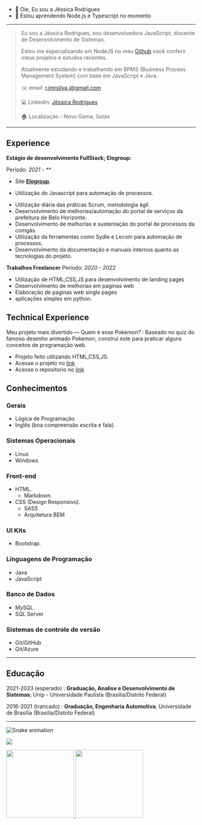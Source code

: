- 👋 Oie, Eu sou a Jéssica Rodrigues
- 🌱 Estou aprendendo Node.js e Typescript no momento

---

>  Eu sou a Jéssica Rodrigues, sou desenvolvedora JavaScript, discente de Desenvolvimento de Sistemas.
> 
>  Estou me especializando em NodeJS no meu [Github](https://github.com/JNamasaki/) você conferir meus projetos e estudos recentes.
> 
>  Atualmente estudando e trabalhando em BPMS (Business Process Management System) com base em JavaScript e Java.
> 
> :envelope: email: <r.jmrsilva.j@gmail.com>
> 
> :computer: Linkedin: [Jéssica Rodrigues](https://www.linkedin.com/in/jm-rod/)
> 
> :house: Localização - Novo Gama, Goiás

----

Experience
----------

**Estágio de desenvolvimento FullStack; Elogroup:**

Periodo: _2021 - **_
* Site **[Elogroup](https://elogroup.com.br/)**. 

* Utilização do Javascript para automação de processos.
- Utilização diária das práticas Scrum, metodologia ágil.
- Desenvolvimento de melhorias/automação do portal de serviços da prefeitura de Belo Horizonte.
- Desenvolvimento de melhorias e sustentação do portal de processos da comgás.
- Utilização da ferramentas como Sydle e Lecom para automação de processos.
- Desenvolvimento da documentação e manuais internos quanto as tecnologias do projeto.

**Trabalhos Freelancer**
Periodo: _2020 - 2022_

* Utilização de HTML,CSS,JS para desenvolvimento de landing pages
* Desenvolvimento de melhorias em paginas web
* Elaboração de paginas web single pages
* aplicações simples em python.

Technical Experience
--------------------

Meu projeto mais divertido — Quem é esse Pokemon?
:   Baseado no quiz do famoso desenho animado Pokemon, construi este para praticar alguns conceitos de programação web.

 * Projeto feito utilizando HTML,CSS,JS. 
 * Acesse o projeto no [link](how-is-that-pokemon.vercel.app)
 * Acesse o repositorio no [link](https://github.com/JNamasaki/how_is_that_pokemon)

## Conhecimentos

### Gerais
* Lógica de Programação.
* Inglês (boa compreensão escrita e fala).

### Sistemas Operacionais
* Linux
* Windows

### Front-end
* HTML.
  * Markdown.
* CSS (Design Responsivo).
  * SASS
  * Arquitetura BEM

### UI Kits
* Bootstrap.


### Linguagens de Programação
* Java
* JavaScript

### Banco de Dados
* MySQL.
* SQL Server

### Sistemas de controle de versão
* Git/GitHub
* Git/Azure


----
Educação
---------

2021-2023 (esperado)
:   **Graduação, Analise e Desenvolvimento de Sistemas**; Unip - Universidade Paulista (Brasilia/Distrito Federal)
    
 2016-2021 (trancado)
:   **Graduação, Engenharia Automotiva**; Universidade de Brasilia (Brasilia/Distrito Federal)

----

![Snake animation](https://github.com/JNamasaki/JNamasaki/blob/output/github-contribution-grid-snake.svg)

![](https://github-readme-streak-stats.herokuapp.com/?user=JNamasaki&theme=radical&hide_border=true)
<div>
<a href="https://github.com/JNamasaki">
<img height="180em" src="https://github-readme-stats.vercel.app/api/top-langs/?username=JNamasaki&layout=compact&langs_count=7&theme=radical"/>
<img height="180em" src="https://github-readme-stats.vercel.app/api?username=JNamasaki&show_icons=true&theme=radical&include_all_commits=true&count_private=true"/>
</div>


<!---
JNamasaki/JNamasaki is a ✨ special ✨ repository because its `README.md` (this file) appears on your GitHub profile.
You can click the Preview link to take a look at your changes.
--->
